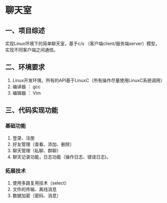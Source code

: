 # 聊天室
## 一、项目综述

实现Linux环境下的简单聊天室，基于c/s （客户端client/服务端server）模型，实现不同客户端之间通信。

## 二、环境要求

1. Linux开发环境，所有的API基于LinuxC（所有操作尽量使用LinuxC系统调用）
2.  编译器 ： gcc
3. 编辑器 ： Vim

## 三、代码实现功能

### 基础功能
1. 登录、注册
2. 好友管理（查看、添加、删除）
3. 聊天管理（私聊、群聊）
4. 聊天记录功能，日志功能（操作日志、错误日志)。

### 拓展技术
1. 使用多路复用技术（select）
2. 文件的传输、离线消息
3. 数据加密（密码、消息）
